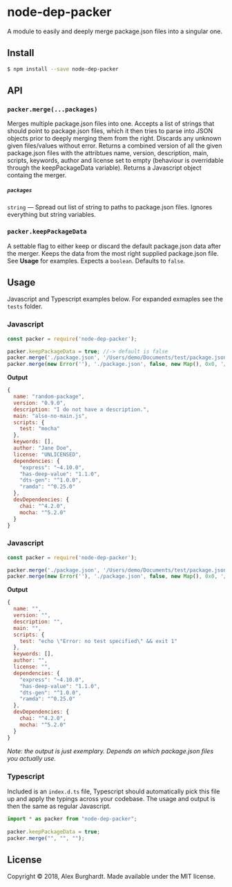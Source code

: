 # node-dep-packer

A module to easily and deeply merge package.json files into a singular one.

## Install

```sh
$ npm install --save node-dep-packer
```

## API

### `packer.merge(...packages)`

Merges multiple package.json files into one. Accepts a list of strings that should point to package.json files,
which it then tries to parse into JSON objects prior to deeply merging them from the right. Discards any unknown
given files/values without error. Returns a combined version of all the given package.json files with the attribtues
name, version, description, main, scripts, keywords, author and license set to empty (behaviour is overridable through
the keepPackageData variable). Returns a Javascript object containg the merger.

##### `packages`

`string` — Spread out list of string to paths to package.json files. Ignores everything but string variables.

### `packer.keepPackageData`

A settable flag to either keep or discard the default package.json data after the merger. Keeps the data from the most
right supplied package.json file. See **Usage** for examples. Expects a `boolean`. Defaults to `false`.

## Usage

Javascript and Typescript examples below. For expanded exmaples see the `tests` folder.

### Javascript

```javascript
const packer = require('node-dep-packer');

packer.keepPackageData = true; //-> default is false
packer.merge('./package.json', '/Users/demo/Documents/test/package.json'); //-> resolves and gives output
packer.merge(new Error(''), './package.json', false, new Map(), 0x0, '/Users/demo/Documents/test/package.json', undefined); //-> resolves and gives output (ignores non strings)
```

**Output**

```javascript
{
  name: "random-package",
  version: "0.9.0",
  description: "I do not have a description.",
  main: "also-no-main.js",
  scripts: {
    test: "mocha"
  },
  keywords: [],
  author: "Jane Doe",
  license: "UNLICENSED",
  dependencies: {
    "express": "~4.10.0",
    "has-deep-value": "1.1.0",
    "dts-gen": "^1.0.0",
    "ramda": "^0.25.0"
  },
  devDependencies: {
    chai: "^4.2.0",
    mocha: "^5.2.0"
  }
}
```

### Javascript

```javascript
const packer = require('node-dep-packer');

packer.merge('./package.json', '/Users/demo/Documents/test/package.json'); //-> resolves and gives output
packer.merge(new Error(''), './package.json', false, new Map(), 0x0, '/Users/demo/Documents/test/package.json', undefined); //-> resolves and gives output (ignores non strings)
```

**Output**

```javascript
{
  name: "",
  version: "",
  description: "",
  main: "",
  scripts: {
    test: "echo \"Error: no test specified\" && exit 1"
  },
  keywords: [],
  author: "",
  license: "",
  dependencies: {
    "express": "~4.10.0",
    "has-deep-value": "1.1.0",
    "dts-gen": "^1.0.0",
    "ramda": "^0.25.0"
  },
  devDependencies: {
    chai: "^4.2.0",
    mocha: "^5.2.0"
  }
}
```

*Note: the output is just exemplary. Depends on which package.json files you actually use.*

### Typescript

Included is an `index.d.ts` file, Typescript should automatically pick this file up and apply the typings across your codebase. The usage and output is then the same as regular Javascript.

```typescript
import * as packer from "node-dep-packer";
 
packer.keepPackageData = true;
packer.merge("", "", "");
```

## License
Copyright © 2018, Alex Burghardt. Made available under the MIT license.